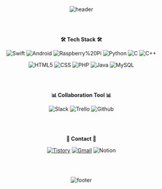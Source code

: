 <div align= "center"> 
  
![header](https://capsule-render.vercel.app/api?type=rect&color=C6BBB7&height=100&section=header&text=Hi%20👋%20,%20I'm%20Hyeonjeong%20&fontSize=30)

<br/><br/>
  
**🛠  Tech Stack 🛠** 
  
![Swift](https://img.shields.io/badge/Swift-FA7343?style=flat-square&logo=Swift&logoColor=white)
![Android](https://img.shields.io/badge/Android-3DDC84?style=flat-square&logo=Android&logoColor=white)
![Raspberry%20Pi](https://img.shields.io/badge/Raspberry%20Pi-A22846?style=flat-square&logo=Raspberry%20Pi&logoColor=white)
![Python](https://img.shields.io/badge/Python-3776AB?style=flat-square&logo=Python&logoColor=white)
![C](https://img.shields.io/badge/C-A8B9CC?style=flat-square&logo=C&logoColor=white)
![C++](https://img.shields.io/badge/C++-00599C?style=flat-square&logo=C%2b%2b&logoColor=white)
  
![HTML5](https://img.shields.io/badge/HTML5-E34F26?style=flat-square&logo=HTML5&logoColor=white)
![CSS](https://img.shields.io/badge/CSS3-1572B6?style=flat-square&logo=CSS3&logoColor=white)
![PHP](https://img.shields.io/badge/php-777BB4?style=flat-square&logo=php&logoColor=white)
![Java](https://img.shields.io/badge/Java-007396?style=flat-square&logo=Java&logoColor=white)
![MySQL](https://img.shields.io/badge/MySQL-4479A1?style=flat-square&logo=MySQL&logoColor=white)
  
<br/><br/>
  
**📊 Collaboration Tool 📊**
  
![Slack](https://img.shields.io/badge/Slack-4A154B?style=flat-square&logo=Slack&logoColor=white)
![Trello](https://img.shields.io/badge/Trello-0052CC?style=flat-square&logo=Trello&logoColor=white)
![Github](https://img.shields.io/badge/Github-181717?style=flat-square&logo=Github&logoColor=white)
  
<br/><br/>
  
**📨  Contact  📨** 
  
[![Tistory](https://img.shields.io/badge/Tistory-000000?style=flat-square&logo=TV%20Time&logoColor=white)](https://devlog2829.tistory.com/)
[![Gmail](https://img.shields.io/badge/Gmail-EA4335?style=flat-square&logo=Gmail&logoColor=white)](hyeonjeong2829@gmail.com)
![Notion](https://img.shields.io/badge/Notion-000000?style=flat-square&logo=Notion&logoColor=white)

<br/><br/>

  
![footer](https://capsule-render.vercel.app/api?type=wave&color=364765&height=200&section=footer)
  

</div>
